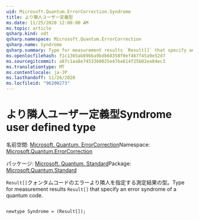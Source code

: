 ```yaml
---
uid: Microsoft.Quantum.ErrorCorrection.Syndrome
title: より隣人ユーザー定義型
ms.date: 11/25/2020 12:00:00 AM
ms.topic: article
qsharp.kind: udt
qsharp.namespace: Microsoft.Quantum.ErrorCorrection
qsharp.name: Syndrome
qsharp.summary: Type for measurement results `Result[]` that specify an error syndrome of a quantum code.
ms.openlocfilehash: f1c1365ab89bba9bdb68358f0ef467f45a9e52d7
ms.sourcegitcommit: a87c1aa8e7453360025e47ba614f25b02ea84ec3
ms.translationtype: MT
ms.contentlocale: ja-JP
ms.lasthandoff: 11/26/2020
ms.locfileid: "96200273"
---
```

# <a name="syndrome-user-defined-type"></a><span data-ttu-id="3b5e8-102">より隣人ユーザー定義型</span><span class="sxs-lookup"><span data-stu-id="3b5e8-102">Syndrome user defined type</span></span>

<span data-ttu-id="3b5e8-103">名前空間: [Microsoft. Quantum. ErrorCorrection](xref:Microsoft.Quantum.ErrorCorrection)</span><span class="sxs-lookup"><span data-stu-id="3b5e8-103">Namespace: [Microsoft.Quantum.ErrorCorrection](xref:Microsoft.Quantum.ErrorCorrection)</span></span>

<span data-ttu-id="3b5e8-104">パッケージ: [Microsoft. Quantum. Standard](https://nuget.org/packages/Microsoft.Quantum.Standard)</span><span class="sxs-lookup"><span data-stu-id="3b5e8-104">Package: [Microsoft.Quantum.Standard](https://nuget.org/packages/Microsoft.Quantum.Standard)</span></span>


<span data-ttu-id="3b5e8-105">`Result[]`クォンタムコードのエラーより隣人を指定する測定結果の型。</span><span class="sxs-lookup"><span data-stu-id="3b5e8-105">Type for measurement results `Result[]` that specify an error syndrome of a quantum code.</span></span>

```qsharp

newtype Syndrome = (Result[]);
```

